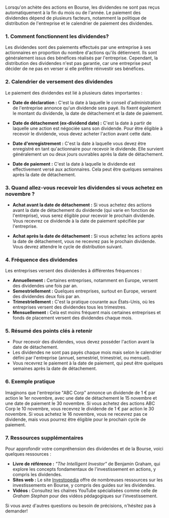 






Lorsqu'on achète des actions en Bourse, les dividendes ne sont pas reçus automatiquement à la fin du mois ou de l'année. Le paiement des dividendes dépend de plusieurs facteurs, notamment la politique de distribution de l'entreprise et le calendrier de paiement des dividendes.

### 1. **Comment fonctionnent les dividendes?**

Les dividendes sont des paiements effectués par une entreprise à ses actionnaires en proportion du nombre d'actions qu'ils détiennent. Ils sont généralement issus des bénéfices réalisés par l'entreprise. Cependant, la distribution des dividendes n'est pas garantie, car une entreprise peut décider de ne pas en verser si elle préfère réinvestir ses bénéfices.

### 2. **Calendrier de versement des dividendes**

Le paiement des dividendes est lié à plusieurs dates importantes :

- **Date de déclaration :** C'est la date à laquelle le conseil d'administration de l'entreprise annonce qu'un dividende sera payé. Ils fixent également le montant du dividende, la date de détachement et la date de paiement.

- **Date de détachement (ex-dividend date) :** C'est la date à partir de laquelle une action est négociée sans son dividende. Pour être éligible à recevoir le dividende, vous devez acheter l'action avant cette date.

- **Date d'enregistrement :** C'est la date à laquelle vous devez être enregistré en tant qu'actionnaire pour recevoir le dividende. Elle survient généralement un ou deux jours ouvrables après la date de détachement.

- **Date de paiement :** C'est la date à laquelle le dividende est effectivement versé aux actionnaires. Cela peut être quelques semaines après la date de détachement.

### 3. **Quand allez-vous recevoir les dividendes si vous achetez en novembre ?**

- **Achat avant la date de détachement :** Si vous achetez des actions avant la date de détachement du dividende (qui varie en fonction de l'entreprise), vous serez éligible pour recevoir le prochain dividende. Vous recevrez ce dividende à la date de paiement spécifiée par l'entreprise.

- **Achat après la date de détachement :** Si vous achetez les actions après la date de détachement, vous ne recevrez pas le prochain dividende. Vous devrez attendre le cycle de distribution suivant.

### 4. **Fréquence des dividendes**

Les entreprises versent des dividendes à différentes fréquences :

- **Annuellement :** Certaines entreprises, notamment en Europe, versent des dividendes une fois par an.
- **Semestriellement :** Quelques entreprises, surtout en Europe, versent des dividendes deux fois par an.
- **Trimestriellement :** C'est la pratique courante aux États-Unis, où les entreprises versent des dividendes tous les trimestres.
- **Mensuellement :** Cela est moins fréquent mais certaines entreprises et fonds de placement versent des dividendes chaque mois.

### 5. **Résumé des points clés à retenir**

- Pour recevoir des dividendes, vous devez posséder l'action avant la date de détachement.
- Les dividendes ne sont pas payés chaque mois mais selon le calendrier défini par l'entreprise (annuel, semestriel, trimestriel, ou mensuel).
- Vous recevrez le paiement à la date de paiement, qui peut être quelques semaines après la date de détachement.

### 6. **Exemple pratique**

Imaginons que l'entreprise "ABC Corp" annonce un dividende de 1 € par action le 1er novembre, avec une date de détachement le 15 novembre et une date de paiement le 30 novembre. Si vous achetez des actions ABC Corp le 10 novembre, vous recevrez le dividende de 1 € par action le 30 novembre. Si vous achetez le 16 novembre, vous ne recevrez pas ce dividende, mais vous pourrez être éligible pour le prochain cycle de paiement.

### 7. **Ressources supplémentaires**

Pour approfondir votre compréhension des dividendes et de la Bourse, voici quelques ressources :

- **Livre de référence :** *"The Intelligent Investor"* de Benjamin Graham, qui explore les concepts fondamentaux de l'investissement en actions, y compris les dividendes.
- **Sites web :** Le site [Investopedia](https://www.investopedia.com) offre de nombreuses ressources sur les investissements en Bourse, y compris des guides sur les dividendes.
- **Vidéos :** Consultez les chaînes YouTube spécialisées comme celle de *Graham Stephan* pour des vidéos pédagogiques sur l'investissement.

Si vous avez d'autres questions ou besoin de précisions, n'hésitez pas à demander!